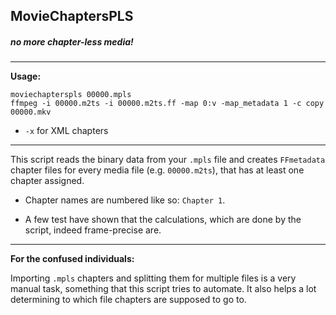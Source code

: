 ## **M**ovieChapters**PLS**

##### no more chapter-less media!

___


**Usage:**
```
moviechapterspls 00000.mpls
ffmpeg -i 00000.m2ts -i 00000.m2ts.ff -map 0:v -map_metadata 1 -c copy 00000.mkv
```

+ `-x` for XML chapters

___

This script reads the binary data from your `.mpls` file and creates `FFmetadata` chapter files for every media file (e.g. `00000.m2ts`), that has at least one chapter assigned.

* Chapter names are numbered like so: `Chapter 1`.

* A few test have shown that the calculations, which are done by the script, indeed frame-precise are.

___

**For the confused individuals:**

Importing `.mpls` chapters and splitting them for multiple files is a very manual task, something that this script tries to automate. It also helps a lot determining to which file chapters are supposed to go to.
